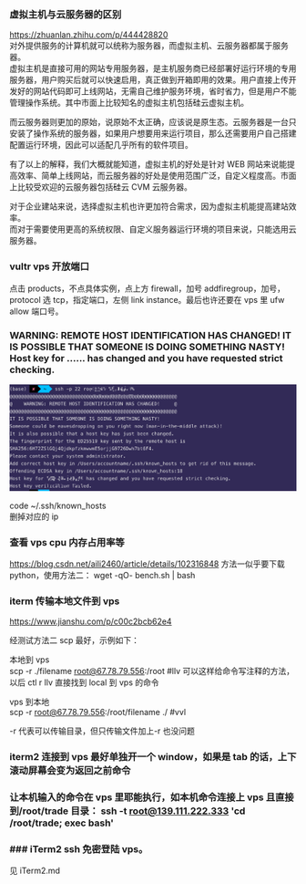 ### 虚拟主机与云服务器的区别

https://zhuanlan.zhihu.com/p/444428820  
对外提供服务的计算机就可以统称为服务器，而虚拟主机、云服务器都属于服务器。  
虚拟主机是直接可用的网站专用服务器，是主机服务商已经部署好运行环境的专用服务器，用户购买后就可以快速启用，真正做到开箱即用的效果。用户直接上传开发好的网站代码即可上线网站，无需自己维护服务环境，省时省力，但是用户不能管理操作系统。其中市面上比较知名的虚拟主机包括硅云虚拟主机。

而云服务器则更加的原始，说原始不太正确，应该说是原生态。云服务器是一台只安装了操作系统的服务器，如果用户想要用来运行项目，那么还需要用户自己搭建配置运行环境，因此可以适配几乎所有的软件项目。

有了以上的解释，我们大概就能知道，虚拟主机的好处是针对 WEB 网站来说能提高效率、简单上线网站，而云服务器的好处是使用范围广泛，自定义程度高。市面上比较受欢迎的云服务器包括硅云 CVM 云服务器。

对于企业建站来说，选择虚拟主机也许更加符合需求，因为虚拟主机能提高建站效率。  
而对于需要使用更高的系统权限、自定义服务器运行环境的项目来说，只能选用云服务器。

### vultr vps 开放端口

点击 products，不点具体实例，点上方 firewall，加号 addfiregroup，加号，protocol 选 tcp，指定端口，左侧 link instance。最后也许还要在 vps 里 ufw allow 端口号。

### WARNING: REMOTE HOST IDENTIFICATION HAS CHANGED! IT IS POSSIBLE THAT SOMEONE IS DOING SOMETHING NASTY! Host key for ...... has changed and you have requested strict checking.

![](./img/2022-08-03-15-58-03.png)

code ~/.ssh/known_hosts  
删掉对应的 ip

### 查看 vps cpu 内存占用率等

https://blog.csdn.net/aili2460/article/details/102316848
方法一似乎要下载 python，使用方法二：
wget -qO- bench.sh | bash

### iterm 传输本地文件到 vps

https://www.jianshu.com/p/c00c2bcb62e4

经测试方法二 scp 最好，示例如下：

本地到 vps  
scp -r ./filename root@67.78.79.556:/root #llv
可以这样给命令写注释的方法，以后 ctl r llv 直接找到 local 到 vps 的命令

vps 到本地  
scp -r root@67.78.79.556:/root/filename ./ #vvl

-r 代表可以传输目录，但只传输文件加上-r 也没问题

### iterm2 连接到 vps 最好单独开一个 window，如果是 tab 的话，上下滚动屏幕会变为返回之前命令

### 让本机输入的命令在 vps 里耶能执行，如本机命令连接上 vps 且直接到/root/trade 目录： ssh -t root@139.111.222.333 'cd /root/trade; exec bash'

### ### iTerm2 ssh 免密登陆 vps。

见 iTerm2.md
